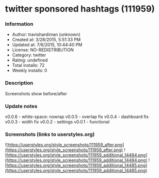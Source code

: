 # twitter sponsored hashtags (111959)

### Information
- Author: travishardiman (unknown)
- Created at: 3/28/2015, 5:51:33 PM
- Updated at: 7/6/2015, 10:44:40 PM
- License: NO-REDISTRIBUTION
- Category: twitter
- Rating: undefined
- Total installs: 72
- Weekly installs: 0


### Description
Screenshots show before/after

### Update notes
v0.0.6 - white-space: nowrap
v0.0.5 - overlap fix
v0.0.4 - dashboard fix
v0.0.3 - width fix
v0.0.2 - settings
v0.0.1 - functional

### Screenshots (links to userstyles.org)
![https://userstyles.org/style_screenshots/111959_after.png](https://userstyles.org/style_screenshots/111959_after.png)
![https://userstyles.org/style_screenshots/111959_additional_14484.png](https://userstyles.org/style_screenshots/111959_additional_14484.png)
![https://userstyles.org/style_screenshots/111959_additional_14485.png](https://userstyles.org/style_screenshots/111959_additional_14485.png)

